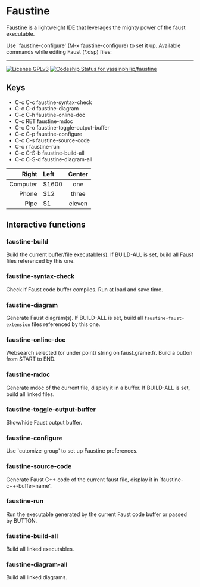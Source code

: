 # Faustine

Faustine is a lightweight IDE that leverages the mighty power of the faust executable.

Use `faustine-configure' (M-x faustine-configure) to set it up.
Available commands while editing Faust (*.dsp) files:

---
[![License GPLv3](https://img.shields.io/badge/license-GPL_v3-green.svg)](http://www.gnu.org/licenses/gpl-3.0.html) [ ![Codeship Status for yassinphilip/faustine](https://app.codeship.com/projects/c2385cd0-5dc6-0135-04b2-0a800465306c/status?branch=master)](https://app.codeship.com/projects/238325)

## Keys

- C-c C-c         faustine-syntax-check
- C-c C-d         faustine-diagram
- C-c C-h         faustine-online-doc
- C-c RET         faustine-mdoc
- C-c C-o         faustine-toggle-output-buffer
- C-c C-p         faustine-configure
- C-c C-s         faustine-source-code
- C-c r           faustine-run
- C-c C-S-b       faustine-build-all
- C-c C-S-d       faustine-diagram-all

Right     | Left   | Center
---------:| :----- |:-----:
Computer  |  $1600 | one
Phone     |    $12 | three
Pipe      |     $1 | eleven

## Interactive functions

### faustine-build

Build the current buffer/file executable(s).
If BUILD-ALL is set, build all Faust files referenced by this one.

### faustine-syntax-check
Check if Faust code buffer compiles.
Run at load and save time.

### faustine-diagram

Generate Faust diagram(s).
If BUILD-ALL is set, build all `faustine-faust-extension` files referenced by this one.

### faustine-online-doc

Websearch selected (or under point) string on faust.grame.fr.
Build a button from START to END.

### faustine-mdoc

Generate mdoc of the current file, display it in a buffer.
If BUILD-ALL is set, build all linked files.

### faustine-toggle-output-buffer
Show/hide Faust output buffer.

### faustine-configure

Use `cutomize-group' to set up Faustine preferences.

### faustine-source-code

Generate Faust C++ code of the current faust file, display it in `faustine-c++-buffer-name'.

### faustine-run

Run the executable generated by the current Faust code buffer or passed by BUTTON.

### faustine-build-all

Build all linked executables.

### faustine-diagram-all

Build all linked diagrams.
